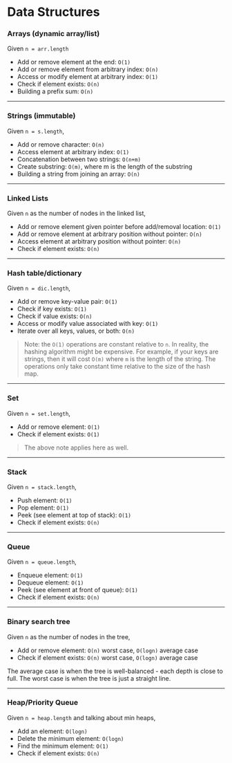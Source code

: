 # Data Structures

### Arrays (dynamic array/list)

Given `n = arr.length`

- Add or remove element at the end: `O(1)`
- Add or remove element from arbitrary index: `O(n)`
- Access or modify element at arbitrary index: `O(1)`
- Check if element exists: `O(n)`
- Building a prefix sum: `O(n)`

---

### Strings (immutable)

Given `n = s.length`,

- Add or remove character: `O(n)`
- Access element at arbitrary index: `O(1)`
- Concatenation between two strings: `O(n+m)`
- Create substring: `O(m)`, where m is the length of the substring
- Building a string from joining an array: `O(n)`

---

### Linked Lists

Given `n` as the number of nodes in the linked list,

- Add or remove element given pointer before add/removal location: `O(1)`
- Add or remove element at arbitrary position without pointer: `O(n)`
- Access element at arbitrary position without pointer: `O(n)`
- Check if element exists: `O(n)`

---

### Hash table/dictionary

Given `n = dic.length`,

- Add or remove key-value pair: `O(1)`
- Check if key exists: `O(1)`
- Check if value exists: `O(n)`
- Access or modify value associated with key: `O(1)`
- Iterate over all keys, values, or both: `O(n)`

> Note: the `O(1)` operations are constant relative to `n`. In reality, the hashing algorithm might be expensive. For
> example, if your keys are strings, then it will cost `O(m)` where `m` is the length of the string. The operations
> only take constant time relative to the size of the hash map.

---

### Set

Given `n = set.length`,

- Add or remove element: `O(1)`
- Check if element exists: `O(1)`

> The above note applies here as well.

---

### Stack

Given `n = stack.length`,

- Push element: `O(1)`
- Pop element: `O(1)`
- Peek (see element at top of stack): `O(1)`
- Check if element exists: `O(n)`

---

### Queue

Given `n = queue.length`,

- Enqueue element: `O(1)`
- Dequeue element: `O(1)`
- Peek (see element at front of queue): `O(1)`
- Check if element exists: `O(n)`

---

### Binary search tree

Given `n` as the number of nodes in the tree,

- Add or remove element: `O(n)` worst case, `O(logn)` average case
- Check if element exists: `O(n)` worst case, `O(logn)` average case

The average case is when the tree is well-balanced - each depth is close to full. The worst case is when the tree is
just a straight line.

---

### Heap/Priority Queue

Given `n = heap.length` and talking about min heaps,

- Add an element: `O(logn)`
- Delete the minimum element: `O(logn)`
- Find the minimum element: `O(1)`
- Check if element exists: `O(n)`
